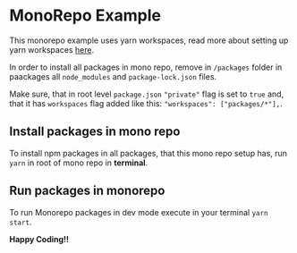 # MonoRepo Example

This monorepo example uses yarn workspaces, read more about setting up yarn
workspaces [here](https://classic.yarnpkg.com/en/package/workspaces).

In order to install all packages in mono repo, remove in `/packages` folder in
paackages all `node_modules` and `package-lock.json` files.

Make sure, that in root level `package.json` `"private"` flag is set to `true`
and, that it has `workspaces` flag added like this:
`"workspaces": ["packages/*"],`.

## Install packages in mono repo

To install npm packages in all packages, that this mono repo setup has, run
`yarn` in root of mono repo in **terminal**.

## Run packages in monorepo

To run Monorepo packages in dev mode execute in your terminal `yarn start`.

**Happy Coding!!**
